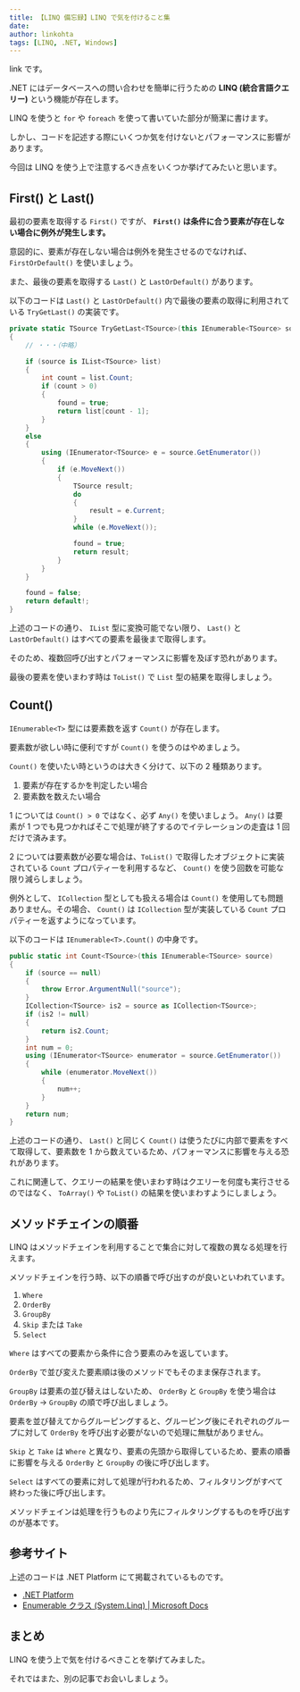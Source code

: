 ```yaml
---
title: 【LINQ 備忘録】LINQ で気を付けること集
date: 
author: linkohta
tags: [LINQ, .NET, Windows]
---
```


link です。

.NET にはデータベースへの問い合わせを簡単に行うための **LINQ (統合言語クエリー)** という機能が存在します。

LINQ を使うと `for` や `foreach` を使って書いていた部分が簡潔に書けます。

しかし、コードを記述する際にいくつか気を付けないとパフォーマンスに影響があります。

今回は LINQ を使う上で注意するべき点をいくつか挙げてみたいと思います。

## First() と Last()

最初の要素を取得する `First()` ですが、 **`First()` は条件に合う要素が存在しない場合に例外が発生します。**

意図的に、要素が存在しない場合は例外を発生させるのでなければ、 `FirstOrDefault()` を使いましょう。

また、最後の要素を取得する `Last()` と `LastOrDefault()` があります。

以下のコードは `Last()` と `LastOrDefault()` 内で最後の要素の取得に利用されている `TryGetLast()` の実装です。

```cs
private static TSource TryGetLast<TSource>(this IEnumerable<TSource> source, out bool found)
{
    // ・・・（中略）

    if (source is IList<TSource> list)
    {
        int count = list.Count;
        if (count > 0)
        {
            found = true;
            return list[count - 1];
        }
    }
    else
    {
        using (IEnumerator<TSource> e = source.GetEnumerator())
        {
            if (e.MoveNext())
            {
                TSource result;
                do
                {
                    result = e.Current;
                }
                while (e.MoveNext());

                found = true;
                return result;
            }
        }
    }

    found = false;
    return default!;
}
```

上述のコードの通り、 `IList` 型に変換可能でない限り、 `Last()` と `LastOrDefault()` はすべての要素を最後まで取得します。

そのため、複数回呼び出すとパフォーマンスに影響を及ぼす恐れがあります。

最後の要素を使いまわす時は `ToList()` で `List` 型の結果を取得しましょう。

## Count()

`IEnumerable<T>` 型には要素数を返す `Count()` が存在します。

要素数が欲しい時に便利ですが `Count()` を使うのはやめましょう。

`Count()` を使いたい時というのは大きく分けて、以下の 2 種類あります。

1. 要素が存在するかを判定したい場合
2. 要素数を数えたい場合

1 については `Count() > 0` ではなく、必ず `Any()` を使いましょう。 `Any()` は要素が 1 つでも見つかればそこで処理が終了するのでイテレーションの走査は 1 回だけで済みます。

2 については要素数が必要な場合は、`ToList()` で取得したオブジェクトに実装されている `Count` プロパティーを利用するなど、 `Count()` を使う回数を可能な限り減らしましょう。

例外として、 `ICollection` 型としても扱える場合は `Count()` を使用しても問題ありません。その場合、 `Count()` は `ICollection` 型が実装している `Count` プロパティーを返すようになっています。

以下のコードは `IEnumerable<T>.Count()` の中身です。

```cs
public static int Count<TSource>(this IEnumerable<TSource> source)
{
    if (source == null)
    {
        throw Error.ArgumentNull("source");
    }
    ICollection<TSource> is2 = source as ICollection<TSource>;
    if (is2 != null)
    {
        return is2.Count;
    }
    int num = 0;
    using (IEnumerator<TSource> enumerator = source.GetEnumerator())
    {
        while (enumerator.MoveNext())
        {
            num++;
        }
    }
    return num;
}
```

上述のコードの通り、 `Last()` と同じく `Count()` は使うたびに内部で要素をすべて取得して、要素数を 1 から数えているため、パフォーマンスに影響を与える恐れがあります。

これに関連して、クエリーの結果を使いまわす時はクエリーを何度も実行させるのではなく、 `ToArray()` や `ToList()` の結果を使いまわすようにしましょう。

## メソッドチェインの順番

LINQ はメソッドチェインを利用することで集合に対して複数の異なる処理を行えます。

メソッドチェインを行う時、以下の順番で呼び出すのが良いといわれています。

1. `Where`
2. `OrderBy`
3. `GroupBy`
4. `Skip` または `Take`
5. `Select`

`Where` はすべての要素から条件に合う要素のみを返しています。

`OrderBy` で並び変えた要素順は後のメソッドでもそのまま保存されます。

`GroupBy` は要素の並び替えはしないため、 `OrderBy` と `GroupBy` を使う場合は `OrderBy` -> `GroupBy` の順で呼び出しましょう。

要素を並び替えてからグルーピングすると、グルーピング後にそれぞれのグループに対して `OrderBy` を呼び出す必要がないので処理に無駄がありません。

`Skip` と `Take` は `Where` と異なり、要素の先頭から取得しているため、要素の順番に影響を与える `OrderBy` と `GroupBy` の後に呼び出します。

`Select` はすべての要素に対して処理が行われるため、フィルタリングがすべて終わった後に呼び出します。

メソッドチェインは処理を行うものより先にフィルタリングするものを呼び出すのが基本です。

## 参考サイト

上述のコードは .NET Platform にて掲載されているものです。

- [.NET Platform](https://github.com/dotnet)
- [Enumerable クラス (System.Linq) | Microsoft Docs](https://docs.microsoft.com/ja-jp/dotnet/api/system.linq.enumerable?view=net-5.0)

## まとめ

LINQ を使う上で気を付けるべきことを挙げてみました。

それではまた、別の記事でお会いしましょう。